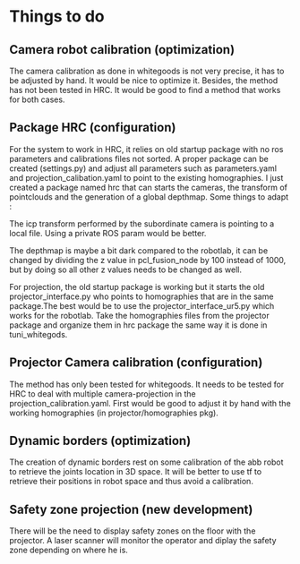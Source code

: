 # Things to do

## Camera robot calibration (optimization)

The camera calibration as done in whitegoods is not very precise, it has to be adjusted by hand. It would be nice to optimize it.
Besides, the method has not been tested in HRC. It would be good to find a method that works for both cases.

## Package HRC (configuration)

For the system to work in HRC, it relies on old startup package with no ros parameters and calibrations files not sorted. A proper package can be created (settings.py) and adjust all parameters such as parameters.yaml and projection_calibation.yaml to point
to the existing homographies. I just created a package named hrc that can starts the cameras, the transform of pointclouds and the generation of a global depthmap. Some things to adapt :

The icp transform performed by the subordinate camera is pointing to a local file. Using a private ROS param would be better. 

The depthmap is maybe a bit dark compared to the robotlab, it can be changed by dividing the z value in pcl_fusion_node by 100 instead of 1000, but by doing so all other z values needs to be changed as well.

For projection, the old startup package is working but it starts the old projector_interface.py who points to homographies that are in the same package.The best would be to use the projector_interface_ur5.py which works for the robotlab. Take the homographies files from the projector package and organize them in hrc package the same way it is done in tuni_whitegods.

## Projector Camera calibration (configuration)

The method has only been tested for whitegoods. It needs to be tested for HRC to deal with multiple camera-projection in the projection_calibration.yaml.
First would be good to adjust it by hand with the working homographies (in projector/homographies pkg). 

## Dynamic borders (optimization)

The creation of dynamic borders rest on some calibration of the abb robot to retrieve the joints location in 3D space. It will be better to use tf to retrieve their positions in robot space and thus avoid a calibration.

## Safety zone projection (new development)

There will be the need to display safety zones on the floor with the projector. A laser scanner will monitor the operator and diplay the safety zone depending on where he is.